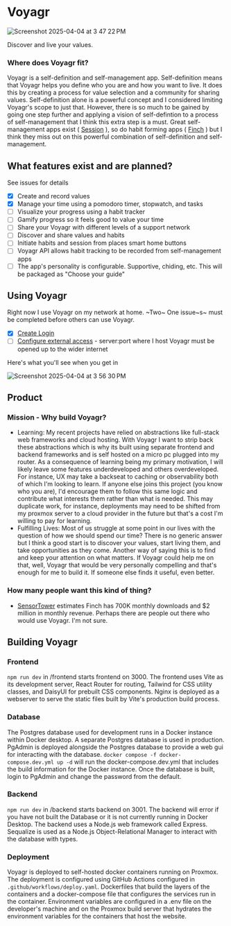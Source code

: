 # Voyagr
![Screenshot 2025-04-04 at 3 47 22 PM](https://github.com/user-attachments/assets/04cfd4cf-3605-44d5-a1a1-51ce868b74e6)


Discover and live your values. 

### Where does Voyagr fit?
Voyagr is a self-definition and self-management app. Self-definition means that Voyagr helps you define who you are and how you want to live. It does this by creating a process for value selection and a community for sharing values. Self-definition alone is a powerful concept and I considered limiting Voyagr's scope to just that. However, there is so much to be gained by going one step further and applying a vision of self-defintion to a process of self-management that I think this extra step is a must. Great self-management apps exist ( [Session](https://www.stayinsession.com/) ), so do habit forming apps ( [Finch](https://finchcare.com/) ) but I think they miss out on this powerful combination of self-definition and self-management.

## What features exist and are planned?
See issues for details
- [x] Create and record values  
- [x] Manage your time using a pomodoro timer, stopwatch, and tasks  
- [ ] Visualize your progress using a habit tracker  
- [ ] Gamify progress so it feels good to value your time  
- [ ] Share your Voyagr with different levels of a support network  
- [ ] Discover and share values and habits
- [ ] Initiate habits and session from places smart home buttons
- [ ] Voyagr API allows habit tracking to be recorded from self-management apps
- [ ] The app's personality is configurable. Supportive, chiding, etc. This will be packaged as "Choose your guide"

## Using Voyagr
Right now I use Voyagr on my network at home. ~Two~ One issue~s~ must be completed before others can use Voyagr. 
- [x] [Create Login](https://github.com/Klaeser-Homelab/Voyagr/issues/27)
- [ ] [Configure external access](https://github.com/Klaeser-Homelab/Voyagr/issues/29) - server:port where I host Voyagr must be opened up to the wider internet

Here's what you'll see when you get in

![Screenshot 2025-04-04 at 3 56 30 PM](https://github.com/user-attachments/assets/b5dfd581-bf28-412b-a0a0-330810c79e63)

## Product

### Mission - Why build Voyagr?
- Learning: My recent projects have relied on abstractions like full-stack web frameworks and cloud hosting. With Voyagr I want to strip back these abstractions which is why its built using separate frontend and backend frameworks and is self hosted on a micro pc plugged into my router. As a consequence of learning being my primary motivation, I will likely leave some features underdeveloped and others overdeveloped. For instance, UX may take a backseat to caching or observability both of which I'm looking to learn. If anyone else joins this project (you know who you are), I'd encourage them to follow this same logic and contribute what interests them rather than what is needed. This may duplicate work, for instance, deployments may need to be shifted from my proxmox server to a cloud provider in the future but that's a cost I'm willing to pay for learning.
- Fulfilling Lives: Most of us struggle at some point in our lives with the question of how we should spend our time? There is no generic answer but I think a good start is to discover your values, start living them, and take opportunities as they come. Another way of saying this is to find and keep your attention on what matters. If Voyagr could help me on that, well, Voyagr that would be very personally compelling and that's enough for me to build it. If someone else finds it useful, even better.

### How many people want this kind of thing?
- [SensorTower](https://app.sensortower.com/overview/1528595748?country=US) estimates Finch has 700K monthly downloads and $2 million in monthly revenue. Perhaps there are people out there who would use Voyagr. I'm not sure.

## Building Voyagr

### Frontend
`npm run dev`  in /frontend starts frontend on 3000. The frontend uses Vite as its development server, React Router for routing, Tailwind for CSS utility classes, and DaisyUI for prebuilt CSS components. Nginx is deployed as a webserver to serve the static files built by Vite's production build process.

### Database
The Postgres database used for development runs in a Docker instance within Docker desktop. A separate Postgres database is used in production. PgAdmin is deployed alongside the Postgres database to provide a web gui for interacting with the database.
`docker compose -f docker-compose.dev.yml up -d` will run the docker-compose.dev.yml that includes the build information for the Docker instance. Once the database is built, login to PgAdmin and change the password from the default.

### Backend
`npm run dev` in /backend starts backend on 3001. The backend will error if you have not built the Database or it is not currently running in Docker Desktop. The backend uses a Node.js web framework called Express. Sequalize is used as a Node.js Object-Relational Manager to interact with the database with types.

### Deployment
Voyagr is deployed to self-hosted docker containers running on Proxmox. The deployment is configured using GitHub Actions configured in `.github/workflows/deploy.yaml`.  Dockerfiles that build the layers of the containers and a docker-compose file that configures the services run in the container. Environment variables are configured in a .env file on the developer's machine and on the Proxmox build server that hydrates the environment variables for the containers that host the website.
